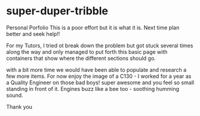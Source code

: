 # super-duper-tribble
Personal Porfolio
This is a poor effort but it is what it is. Next time plan better and seek help!! 

For my Tutors, I tried ot break down the problem but got stuck several times along the way and only managed to put forth this basic page with containers that show where the different sections should go. 

with a bit more time we would have been able to populate and research a few more items. For now enjoy the image of a C130 - I worked for a year as a Quality Engineer on those bad boys! super awesome and you feel so small standing in front of it. Engines buzz like a bee too - soothing humming sound. 

Thank you 
